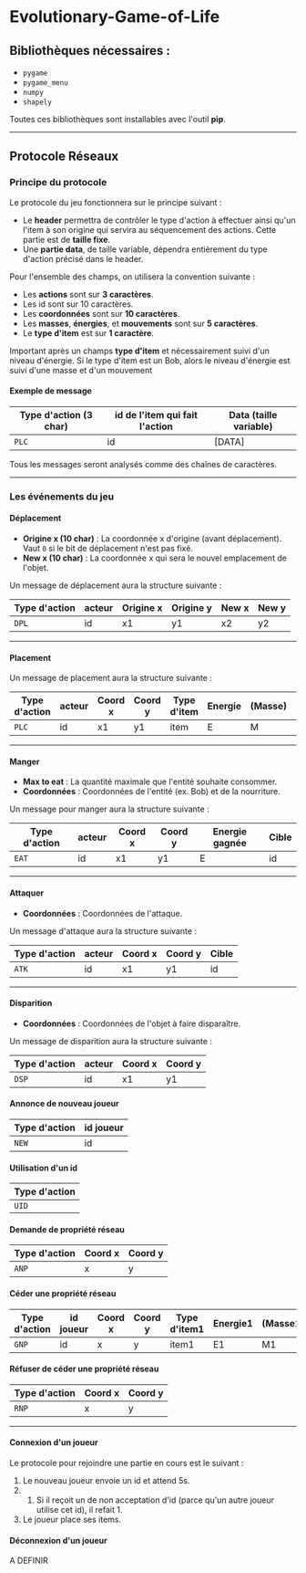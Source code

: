 # Evolutionary-Game-of-Life
 
## Bibliothèques nécessaires :
- `pygame`
- `pygame_menu`
- `numpy`
- `shapely`

Toutes ces bibliothèques sont installables avec l'outil **pip**.

---

## Protocole Réseaux

### Principe du protocole
Le protocole du jeu fonctionnera sur le principe suivant :
- Le **header** permettra de contrôler le type d'action à effectuer ainsi qu'un l'item à son origine qui servira au séquencement des actions. Cette partie est de **taille fixe**.
- Une **partie data**, de taille variable, dépendra entièrement du type d'action précisé dans le header.

Pour l'ensemble des champs, on utilisera la convention suivante :
- Les **actions** sont sur **3 caractères**.
- Les id sont sur 10 caractères.
- Les **coordonnées** sont sur **10 caractères**.
- Les **masses**, **énergies**, et **mouvements** sont sur **5 caractères**.
- Le **type d'item** est sur **1 caractère**.

Important après un champs **type d'item** et nécessairement suivi d'un niveau d'énergie.
Si le type d'item est un Bob, alors le niveau d'énergie est suivi d'une masse et d'un mouvement

#### Exemple de message

| Type d'action (3 char) | id de l'item qui fait l'action | Data (taille variable) |
|------------------------|--------------------------------|------------------------|
|        `PLC`           |               id               |          [DATA]        |

Tous les messages seront analysés comme des chaînes de caractères.

---

### Les événements du jeu

#### **Déplacement**
- **Origine x (10 char)** : La coordonnée x d'origine (avant déplacement). Vaut `0` si le bit de déplacement n'est pas fixé.
- **New x (10 char)** : La coordonnée x qui sera le nouvel emplacement de l'objet.

Un message de déplacement aura la structure suivante :

| Type d'action | acteur | Origine x | Origine y | New x | New y |
|---------------|--------|-----------|-----------|-------|-------|
|     `DPL`     |   id   |    x1     |    y1     |   x2  |   y2  |

---

#### **Placement**

Un message de placement aura la structure suivante :

| Type d'action | acteur | Coord x | Coord y | Type d'item | Energie | (Masse) | (Mouvement) |
|---------------|--------|---------|---------|-------------|---------|---------|-------------|
|      `PLC`    |   id   |    x1   |    y1   |     item    |    E    |    M    |      M      |

---

#### **Manger**
- **Max to eat** : La quantité maximale que l'entité souhaite consommer.
- **Coordonnées** : Coordonnées de l'entité (ex. Bob) et de la nourriture.

Un message pour manger aura la structure suivante :

| Type d'action | acteur | Coord x | Coord y | Energie gagnée | Cible |
|---------------|--------|---------|---------|----------------|-------|
|     `EAT`     |   id   |    x1   |    y1   |       E        |   id  |

---

#### **Attaquer**
- **Coordonnées** : Coordonnées de l'attaque.

Un message d'attaque aura la structure suivante :

| Type d'action | acteur | Coord x | Coord y | Cible |
|---------------|--------|---------|---------|-------|
|      `ATK`    |   id   |    x1   |    y1   |  id   |

---

#### **Disparition**
- **Coordonnées** : Coordonnées de l'objet à faire disparaître.

Un message de disparition aura la structure suivante :

| Type d'action | acteur  | Coord x | Coord y |
|---------------|---------|---------|---------|
|      `DSP`    |   id    |    x1   |    y1   |

#### Annonce de nouveau joueur

| Type d'action | id joueur |
|---------------|-----------|
|      `NEW`    |     id    |

#### Utilisation d'un id

| Type d'action |
|---------------|
|      `UID`    |

#### Demande de propriété réseau

| Type d'action | Coord x | Coord y |
|---------------|---------|---------|
|      `ANP`    |    x    |    y    |

#### Céder une propriété réseau
| Type d'action | id joueur | Coord x | Coord y | Type d'item1 | Energie1 | (Masse1) | (Mouvement1) | Type d'item2 | Energie2 |
|---------------|-----------|---------|---------|--------------|----------|----------|--------------|--------------|----------|
|      `GNP`    |     id    |    x    |    y    |     item1    |    E1    |    M1    |      M1      |     item2    |    E2    |

#### Réfuser de céder une propriété réseau
| Type d'action | Coord x | Coord y | 
|---------------|---------|---------|
|      `RNP`    |    x    |    y    |

---

#### **Connexion d'un joueur**

Le protocole pour rejoindre une partie en cours est le suivant :

1. Le nouveau joueur envoie un id et attend 5s.
1. 1. Si il reçoit un de non acceptation d'id (parce qu'un autre joueur utilise cet id), il refait 1.
2. Le joueur place ses items.

#### **Déconnexion d'un joueur**

A DEFINIR
